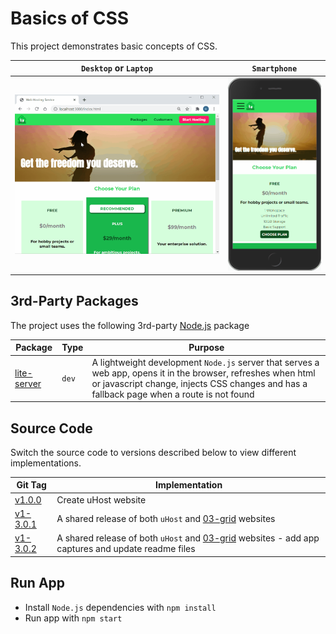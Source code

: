 # Basics of CSS

This project demonstrates basic concepts of CSS.

| `Desktop` or `Laptop` | `Smartphone` |
|-----------------------|---------------|
| ![Desktop App Capture](./docs/AppCapture-Desktop.gif) | ![Mobile App Capture](./docs/AppCapture-Smartphone.gif) |

## 3rd-Party Packages

The project uses the following 3rd-party [Node.js](https://nodejs.org/) package

| Package | Type | Purpose |
|---------|------|---------|
| [lite-server](https://www.npmjs.com/package/lite-server) | `dev` | A lightweight development `Node.js` server that serves a web app, opens it in the browser, refreshes when html or javascript change, injects CSS changes and has a fallback page when a route is not found |

## Source Code

Switch the source code to versions described below to view different implementations.

| Git Tag | Implementation |
|---------|----------------|
| [v1.0.0](https://github.com/TranXuanHoang/TheWeb/releases/tag/v1.0.0) | Create uHost website |
| [v1-3.0.1](https://github.com/TranXuanHoang/TheWeb/releases/tag/v1-3.0.1) | A shared release of both `uHost` and [03-grid](../03-grid) websites |
| [v1-3.0.2](https://github.com/TranXuanHoang/TheWeb/releases/tag/v1-3.0.2) | A shared release of both `uHost` and [03-grid](../03-grid) websites - add app captures and update readme files |

## Run App

* Install `Node.js` dependencies with `npm install`
* Run app with `npm start`
